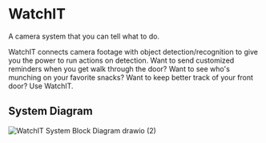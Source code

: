 # WatchIT
A camera system that you can tell what to do.

WatchIT connects camera footage with object detection/recognition to give you the power to run actions on detection. Want to send customized reminders when you get walk through the door? Want to see who's munching on your favorite snacks? Want to keep better track of your front door? Use WatchIT.

## System Diagram
![WatchIT System Block Diagram drawio (2)](https://user-images.githubusercontent.com/41872747/132420052-c9c242fc-07bc-4eec-a338-8a3f8980db2b.png)
